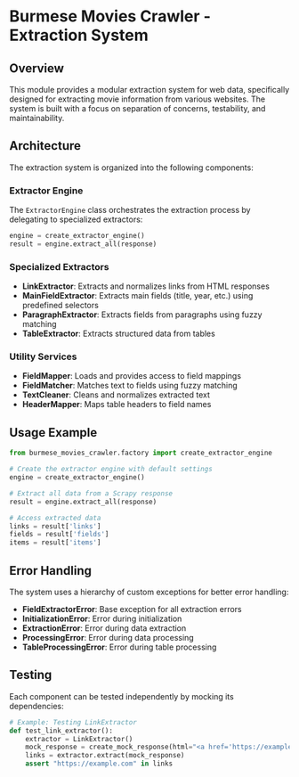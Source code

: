 # Burmese Movies Crawler - Extraction System

## Overview

This module provides a modular extraction system for web data, specifically designed for extracting movie information from various websites. The system is built with a focus on separation of concerns, testability, and maintainability.

## Architecture

The extraction system is organized into the following components:

### Extractor Engine

The `ExtractorEngine` class orchestrates the extraction process by delegating to specialized extractors:

```python
engine = create_extractor_engine()
result = engine.extract_all(response)
```

### Specialized Extractors

- **LinkExtractor**: Extracts and normalizes links from HTML responses
- **MainFieldExtractor**: Extracts main fields (title, year, etc.) using predefined selectors
- **ParagraphExtractor**: Extracts fields from paragraphs using fuzzy matching
- **TableExtractor**: Extracts structured data from tables

### Utility Services

- **FieldMapper**: Loads and provides access to field mappings
- **FieldMatcher**: Matches text to fields using fuzzy matching
- **TextCleaner**: Cleans and normalizes extracted text
- **HeaderMapper**: Maps table headers to field names

## Usage Example

```python
from burmese_movies_crawler.factory import create_extractor_engine

# Create the extractor engine with default settings
engine = create_extractor_engine()

# Extract all data from a Scrapy response
result = engine.extract_all(response)

# Access extracted data
links = result['links']
fields = result['fields']
items = result['items']
```

## Error Handling

The system uses a hierarchy of custom exceptions for better error handling:

- **FieldExtractorError**: Base exception for all extraction errors
- **InitializationError**: Error during initialization
- **ExtractionError**: Error during data extraction
- **ProcessingError**: Error during data processing
- **TableProcessingError**: Error during table processing

## Testing

Each component can be tested independently by mocking its dependencies:

```python
# Example: Testing LinkExtractor
def test_link_extractor():
    extractor = LinkExtractor()
    mock_response = create_mock_response(html="<a href='https://example.com'>Link</a>")
    links = extractor.extract(mock_response)
    assert "https://example.com" in links
```